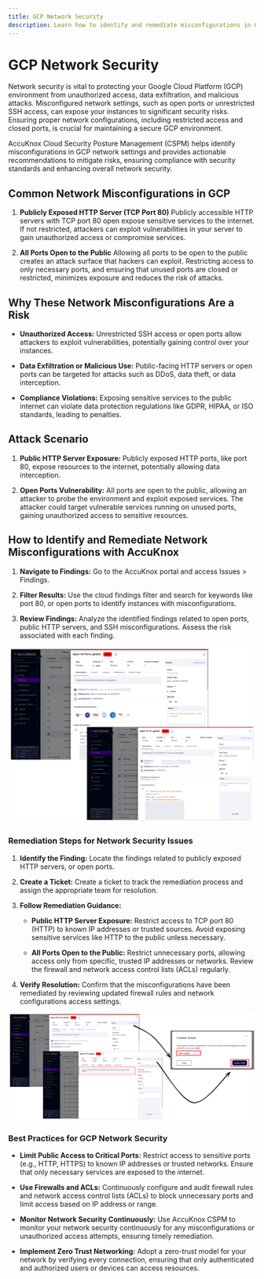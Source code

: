 ```yaml
---
title: GCP Network Security
description: Learn how to identify and remediate misconfigurations in GCP network settings with AccuKnox to prevent unauthorized access.
---
```


# GCP Network Security

Network security is vital to protecting your Google Cloud Platform (GCP) environment from unauthorized access, data exfiltration, and malicious attacks. Misconfigured network settings, such as open ports or unrestricted SSH access, can expose your instances to significant security risks. Ensuring proper network configurations, including restricted access and closed ports, is crucial for maintaining a secure GCP environment.

AccuKnox Cloud Security Posture Management (CSPM) helps identify misconfigurations in GCP network settings and provides actionable recommendations to mitigate risks, ensuring compliance with security standards and enhancing overall network security.

## **Common Network Misconfigurations in GCP**

1. **Publicly Exposed HTTP Server (TCP Port 80)**
    Publicly accessible HTTP servers with TCP port 80 open expose sensitive services to the internet. If not restricted, attackers can exploit vulnerabilities in your server to gain unauthorized access or compromise services.

2. **All Ports Open to the Public**
    Allowing all ports to be open to the public creates an attack surface that hackers can exploit. Restricting access to only necessary ports, and ensuring that unused ports are closed or restricted, minimizes exposure and reduces the risk of attacks.

## **Why These Network Misconfigurations Are a Risk**

- **Unauthorized Access:** Unrestricted SSH access or open ports allow attackers to exploit vulnerabilities, potentially gaining control over your instances.

- **Data Exfiltration or Malicious Use:** Public-facing HTTP servers or open ports can be targeted for attacks such as DDoS, data theft, or data interception.

- **Compliance Violations:** Exposing sensitive services to the public internet can violate data protection regulations like GDPR, HIPAA, or ISO standards, leading to penalties.

## **Attack Scenario**

1. **Public HTTP Server Exposure:**
    Publicly exposed HTTP ports, like port 80, expose resources to the internet, potentially allowing data interception.

2. **Open Ports Vulnerability:**
    All ports are open to the public, allowing an attacker to probe the environment and exploit exposed services. The attacker could target vulnerable services running on unused ports, gaining unauthorized access to sensitive resources.

## **How to Identify and Remediate Network Misconfigurations with AccuKnox**

1. **Navigate to Findings:** Go to the AccuKnox portal and access Issues > Findings.

2. **Filter Results:** Use the cloud findings filter and search for keywords like port 80, or open ports to identify instances with misconfigurations.

3. **Review Findings:** Analyze the identified findings related to open ports, public HTTP servers, and SSH misconfigurations. Assess the risk associated with each finding.

![image-20241219-075607.png](../images/cloud/gcp/n1.png)

### **Remediation Steps for Network Security Issues**

1. **Identify the Finding:**
    Locate the findings related to publicly exposed HTTP servers, or open ports.

2. **Create a Ticket:**
    Create a ticket to track the remediation process and assign the appropriate team for resolution.

3. **Follow Remediation Guidance:**

    - **Public HTTP Server Exposure:**
        Restrict access to TCP port 80 (HTTP) to known IP addresses or trusted sources. Avoid exposing sensitive services like HTTP to the public unless necessary.

    - **All Ports Open to the Public:**
        Restrict unnecessary ports, allowing access only from specific, trusted IP addresses or networks. Review the firewall and network access control lists (ACLs) regularly.

4. **Verify Resolution:**
    Confirm that the misconfigurations have been remediated by reviewing updated firewall rules and network configurations access settings.

![image-20241219-075738.png](../images/cloud/gcp/n2.png)

### **Best Practices for GCP Network Security**

- **Limit Public Access to Critical Ports:**
    Restrict access to sensitive ports (e.g., HTTP, HTTPS) to known IP addresses or trusted networks. Ensure that only necessary services are exposed to the internet.

- **Use Firewalls and ACLs:**
    Continuously configure and audit firewall rules and network access control lists (ACLs) to block unnecessary ports and limit access based on IP address or range.

- **Monitor Network Security Continuously:**
    Use AccuKnox CSPM to monitor your network security continuously for any misconfigurations or unauthorized access attempts, ensuring timely remediation.

- **Implement Zero Trust Networking:**
    Adopt a zero-trust model for your network by verifying every connection, ensuring that only authenticated and authorized users or devices can access resources.
